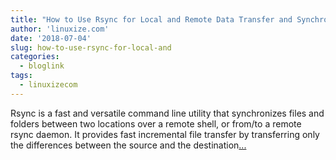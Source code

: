 ```yaml
---
title: "How to Use Rsync for Local and Remote Data Transfer and Synchronization"
author: 'linuxize.com'
date: '2018-07-04'
slug: how-to-use-rsync-for-local-and
categories:
  - bloglink
tags:
  - linuxizecom
---
```


Rsync is a fast and versatile command line utility that synchronizes files and folders between two locations over a remote shell, or from/to a remote rsync daemon. It provides fast incremental file transfer by transferring only the differences between the source and the destination[... <i class="fas fa-external-link-alt"></i>](https://linuxize.com/post/how-to-use-rsync-for-local-and-remote-data-transfer-and-synchronization/)

